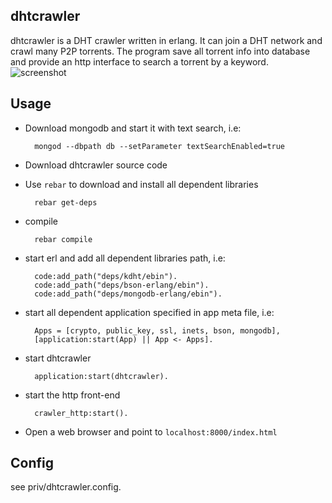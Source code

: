 ## dhtcrawler

dhtcrawler is a DHT crawler written in erlang. It can join a DHT network and crawl many P2P torrents. The program save all torrent info into database and provide an http interface to search a torrent by a keyword.
![screenshot](https://github.com/kevinlynx/dhtcrawler/blob/master/screenshot.png)
## Usage

* Download mongodb and start it with text search,  i.e:

        mongod --dbpath db --setParameter textSearchEnabled=true

* Download dhtcrawler source code
* Use `rebar` to download and install all dependent libraries

        rebar get-deps

* compile 

        rebar compile

* start erl and add all dependent libraries path, i.e:

        code:add_path("deps/kdht/ebin").
        code:add_path("deps/bson-erlang/ebin").
        code:add_path("deps/mongodb-erlang/ebin").

* start all dependent application specified in app meta file, i.e:

        Apps = [crypto, public_key, ssl, inets, bson, mongodb],	
        [application:start(App) || App <- Apps].
        
* start dhtcrawler

        application:start(dhtcrawler).

* start the http front-end

        crawler_http:start().

* Open a web browser and point to `localhost:8000/index.html`

## Config

see priv/dhtcrawler.config.

